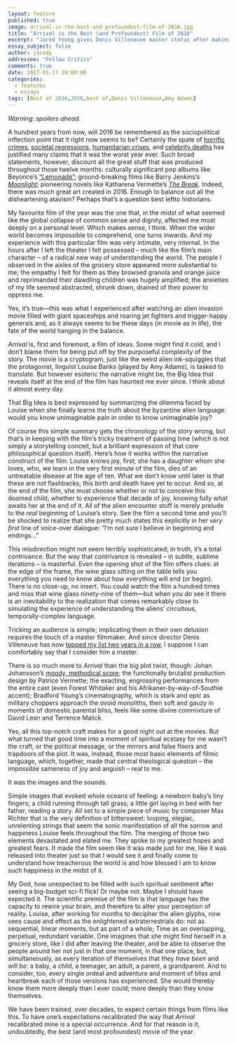 ```yaml
---
layout: feature
published: true
image: arrival-is-the-best-and-profoundest-film-of-2016.jpg
title: "Arrival is the Best (and Profoundest) Film of 2016"
excerpt: "Jared Young gives Denis Villeneuve master status after making back-to-back best films of the year."
essay_subject: false
author: jaredy
addressee: "Fellow Critics"
comments: true
date: 2017-01-17 10:00:00
categories:
  - features
  - essays
tags: [Best of 2016,2016,best of,Denis Villeneuve,Amy Adams]
---
```

_Warning: spoilers ahead._ 

A hundred years from now, will 2016 be remembered as the sociopolitical inflection point that it right now seems to be? Certainly the spate of [horrific crimes](https://www.washingtonpost.com/graphics/national/police-shootings-2016/), [societal regressions](https://en.wikipedia.org/wiki/Donald_Trump_presidential_campaign,_2016), [humanitarian crises](https://www.mercycorps.org/articles/iraq-jordan-lebanon-syria-turkey/quick-facts-what-you-need-know-about-syria-crisis), and [celebrity deaths](http://www.rogerebert.com/reviews/bright-lights-starring-carrie-fisher-and-debbie-reynolds-2017) has justified many claims that it was the worst year ever. Such broad statements, however, discount all the great stuff that was produced throughout those twelve months: culturally significant pop albums like Beyonce’s [“Lemonade”](http://www.beyonce.com/album/lemonade-visual-album/); ground-breaking films like Barry Jenkins’s [_Moonlight_](http://www.dearcastandcrew.com/content/2016/11/3/moonlight.html); pioneering novels like Katharena Vermette’s [_The Break_](http://www.theglobeandmail.com/arts/books-and-media/book-reviews/review-katherena-vermettes-the-break-is-an-astonishing-act-of-empathy/article32021013/). Indeed, there was much great art created in 2016. Enough to balance out all the disheartening atavism? Perhaps that’s a question best leftto historians. 

My favourite film of the year was the one that, in the midst of what seemed like the global collapse of common sense and dignity, affected me most deeply on a personal level. Which makes sense, I think. When the wider world becomes impossible to comprehend, one turns inwards. And my experience with this particular film was very intimate, very internal. In the hours after I left the theater I felt possessed – much like the film’s main character – of a radical new way of understanding the world. The people I observed in the aisles of the grocery store appeared more substantial to me; the empathy I felt for them as they browsed granola and orange juice and reprimanded their dawdling children was hugely amplified; the anxieties of my life seemed abstracted, shrunk down, drained of their power to oppress me.  

Yes, it’s true—this was what I experienced after watching an alien invasion movie filled with giant spaceships and roaring jet fighters and trigger-happy generals and, as it always seems to be these days (in movie as in life), the fate of the world hanging in the balance. 

_Arrival_ is, first and foremost, a film of ideas. Some might find it cold, and I don’t blame them for being put off by the purposeful complexity of the story. The movie is a cryptogram, just like the weird alien ink-squiggles that the protagonist, linguist Louise Banks (played by Amy Adams), is tasked to translate. But however esoteric the narrative might be, the Big Idea that reveals itself at the end of the film has haunted me ever since. I think about it almost every day.  

That Big Idea is best expressed by summarizing the dilemma faced by Louise when she finally learns the truth about the byzantine alien language: would you know unimaginable pain in order to know unimaginable joy? 

Of course this simple summary gets the chronology of the story wrong, but that’s in keeping with the film’s tricky treatment of passing time (which is not simply a storytelling conceit, but a brilliant expression of that core philosophical question itself). Here’s how it works within the narrative construct of the film: Louise knows joy, first; she has a daughter whom she loves, who, we learn in the very first minute of the film, dies of an untreatable disease at the age of ten. What we don’t know until later is that these are _not_ flashbacks; this birth and death have yet to occur. And so, at the end of the film, she must choose whether or not to conceive this doomed child; whether to experience that decade of joy, knowing fully what awaits her at the end of it. All of the alien encounter stuff is merely prelude to the _real_ beginning of Louise’s story. See the film a second time and you’ll be shocked to realize that she pretty much states this explicitly in her _very first_ line of voice-over dialogue: “I’m not sure I believe in beginning and endings…”

This misdirection might not seem terribly sophisticated; in truth, it’s a total contrivance. But the way that contrivance is revealed – in subtle, sublime iterations – is masterful. Even the opening shot of the film offers clues: at the edge of the frame, the wine glass sitting on the table tells you everything you need to know about how everything will end (or begin). There is no close-up, no insert. You could watch the film a hundred times and miss that wine glass ninety-nine of them—but when you _do_ see it there is an inevitability to the realization that comes remarkably close to simulating the experience of understanding the aliens’ circuitous, temporally-complex language.  

Tricking an audience is simple; implicating them in their own delusion requires the touch of a master filmmaker. And since director Denis Villeneuve has now [topped my list two years in a row](http://www.dearcastandcrew.com/content/2016/1/12/sicario-is-definitely-the-best-film-of-2015.html), I suppose I can comfortably say that I consider him a master. 

There is so much more to _Arrival_ than the big plot twist, though: Johan Johansson’s [moody, methodical score](http://songexploder.net/arrival); the functionally brutalist production design by Patrice Vermette; the exacting, engrossing performances from the entire cast (even Forest Whitaker and his Afrikaner-by-way-of-Southie accent); Bradford Young’s cinematography, which is stark and epic as military choppers approach the ovoid monoliths, then soft and gauzy in moments of domestic parental bliss, feels like some divine commixture of David Lean and Terrence Malick.  

Yes, all this top-notch craft makes for a good night out at the movies. But what turned that good time into a moment of spiritual ecstasy for me wasn’t the craft, or the political message, or the mirrors and false floors and trapdoors of the plot. It was, instead, those most basic elements of filmic language, which, together, made that central theological question – the impossible sameness of joy and anguish –  real to me. 

It was the images and the sounds.  

Simple images that evoked whole oceans of feeling: a newborn baby’s tiny fingers; a child running through tall grass; a little girl laying in bed with her father, reading a story. All set to a simple piece of music by composer Max Richter that is the very definition of bittersweet: looping, elegiac, unrelenting strings that seem the sonic manifestation of all the sorrow and happiness Louise feels throughout the film. The merging of those two elements devastated and elated me. They spoke to my greatest hopes and greatest fears. It made the film seem like it was made just for me, like it was released into theater just so that I would see it and finally come to understand how treacherous the world is and how blessed I am to know such happiness in the midst of it.  

My God, how unexpected to be filled with such spiritual sentiment after seeing a big-budget sci-fi flick! Or maybe not. Maybe I should have expected it. The scientific premise of the film is that language has the capacity to rewire your brain, and therefore to alter your perception of reality. Louise, after working for months to decipher the alien glyphs, now sees cause and effect as the enlightened extraterrestrials do: not as sequential, linear moments, but as part of a whole; Time as an overlapping, perpetual, redundant variable. One imagines that she might find herself in a grocery store, like I did after leaving the theater, and be able to observe the people around her not just in that one moment, in that one place, but, simultaneously, as every iteration of themselves that they _have been_ and _will be_: a baby, a child, a teenager, an adult, a parent, a grandparent. And to consider, too, every single ordeal and adventure and moment of bliss and heartbreak each of those versions has experienced. She would thereby know them more deeply than I ever could; more deeply than they know themselves.  

We have been trained, over decades, to expect certain things from films like this. To have one’s expectations recalibrated the way that _Arrival_ recalibrated mine is a special occurrence. And for that reason is it, undoubtedly, the best (and most profoundest) movie of the year. 